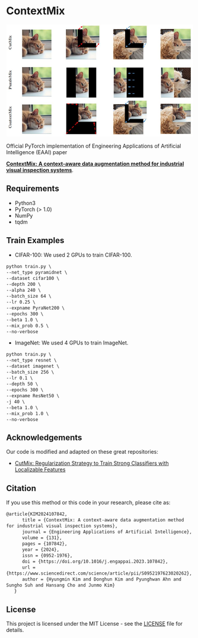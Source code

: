 # ContextMix
![teaser](assets/teaser.jpg)

Official PyTorch implementation of Engineering Applications of Artificial Intelligence (EAAI) paper

[**ContextMix: A context-aware data augmentation method for industrial visual inspection systems**]([https://arxiv.org/pdf/2401.10050.pdf](https://doi.org/10.1016/j.engappai.2023.107842)).


## Requirements
- Python3
- PyTorch (> 1.0)
- NumPy
- tqdm

## Train Examples
- CIFAR-100: We used 2 GPUs to train CIFAR-100.
```
python train.py \
--net_type pyramidnet \
--dataset cifar100 \
--depth 200 \
--alpha 240 \
--batch_size 64 \
--lr 0.25 \
--expname PyraNet200 \
--epochs 300 \
--beta 1.0 \
--mix_prob 0.5 \
--no-verbose
```
- ImageNet: We used 4 GPUs to train ImageNet.
```
python train.py \
--net_type resnet \
--dataset imagenet \
--batch_size 256 \
--lr 0.1 \
--depth 50 \
--epochs 300 \
--expname ResNet50 \
-j 40 \
--beta 1.0 \
--mix_prob 1.0 \
--no-verbose
```

## Acknowledgements
Our code is modified and adapted on these great repositories:

- [CutMix: Regularization Strategy to Train Strong Classifiers with Localizable Features](https://github.com/clovaai/CutMix-PyTorch)


## Citation
If you use this method or this code in your research, please cite as:
```
@article{KIM2024107842,
      title = {ContextMix: A context-aware data augmentation method for industrial visual inspection systems},
      journal = {Engineering Applications of Artificial Intelligence},
      volume = {131},
      pages = {107842},
      year = {2024},
      issn = {0952-1976},
      doi = {https://doi.org/10.1016/j.engappai.2023.107842},
      url = {https://www.sciencedirect.com/science/article/pii/S0952197623020262},
      author = {Hyungmin Kim and Donghun Kim and Pyunghwan Ahn and Sungho Suh and Hansang Cho and Junmo Kim}
   }
```

## License
This project is licensed under the MIT License - see the [LICENSE](LICENSE) file for details.
